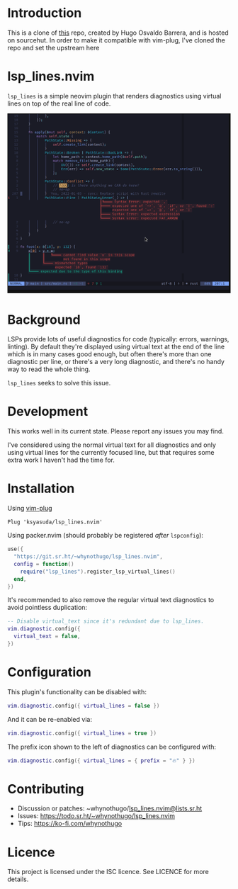 # Introduction

This is a clone of [this](https://git.sr.ht/~whynothugo/lsp_lines.nvim) repo,
created by Hugo Osvaldo Barrera, and is hosted on sourcehut.
In order to make it compatible with vim-plug, I've cloned the repo and set the
upstream here

# lsp_lines.nvim

`lsp_lines` is a simple neovim plugin that renders diagnostics using virtual
lines on top of the real line of code.

![A screenshot of the plugin in action](screenshot.png)

# Background

LSPs provide lots of useful diagnostics for code (typically: errors, warnings,
linting). By default they're displayed using virtual text at the end of the
line which is in many cases good enough, but often there's more than one
diagnostic per line, or there's a very long diagnostic, and there's no handy
way to read the whole thing.

`lsp_lines` seeks to solve this issue.

# Development

This works well in its current state. Please report any issues you may find.

I've considered using the normal virtual text for all diagnostics and only
using virtual lines for the currently focused line, but that requires some
extra work I haven't had the time for.

# Installation

Using [vim-plug](https://github.com/junegunn/vim-plug)

```vim
Plug 'ksyasuda/lsp_lines.nvim'
```

Using packer.nvim (should probably be registered _after_ `lspconfig`):

```lua
use({
  "https://git.sr.ht/~whynothugo/lsp_lines.nvim",
  config = function()
    require("lsp_lines").register_lsp_virtual_lines()
  end,
})
```

It's recommended to also remove the regular virtual text diagnostics to avoid
pointless duplication:

```lua
-- Disable virtual_text since it's redundant due to lsp_lines.
vim.diagnostic.config({
  virtual_text = false,
})
```

# Configuration

This plugin's functionality can be disabled with:

```lua
vim.diagnostic.config({ virtual_lines = false })
```

And it can be re-enabled via:

```lua
vim.diagnostic.config({ virtual_lines = true })
```

The prefix icon shown to the left of diagnostics can be configured with:

```lua
vim.diagnostic.config({ virtual_lines = { prefix = "🔥" } })
```

# Contributing

- Discussion or patches: ~whynothugo/lsp_lines.nvim@lists.sr.ht
- Issues: <https://todo.sr.ht/~whynothugo/lsp_lines.nvim>
- Tips: <https://ko-fi.com/whynothugo>

# Licence

This project is licensed under the ISC licence. See LICENCE for more details.
